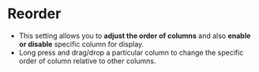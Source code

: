 # **Reorder**


- This setting allows you to **adjust the order of columns** and also **enable or disable** specific column for display.
- Long press and drag/drop a particular column to change the specific order of column relative to other columns.


